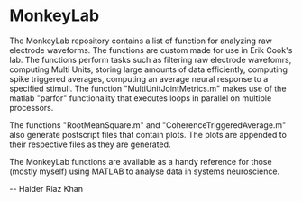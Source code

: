 MonkeyLab
=========

The MonkeyLab repository contains a list of function for analyzing raw electrode waveforms. The functions are custom made for use in Erik Cook's lab. The functions perform tasks such as filtering raw electrode wavefomrs, computing Multi Units, storing large amounts of data efficiently, computing spike triggered averages, computing an average neural response to a specified stimuli. The function "MultiUnitJointMetrics.m" makes use of the matlab "parfor" functionality that executes loops in parallel on multiple processors. 

The functions "RootMeanSquare.m" and "CoherenceTriggeredAverage.m" also generate postscript files that contain plots. The plots are appended to their respective files as they are generated.

The MonkeyLab functions are available as a handy reference for those (mostly myself) using MATLAB to analyse data in systems neuroscience.
  
    
-- Haider Riaz Khan
